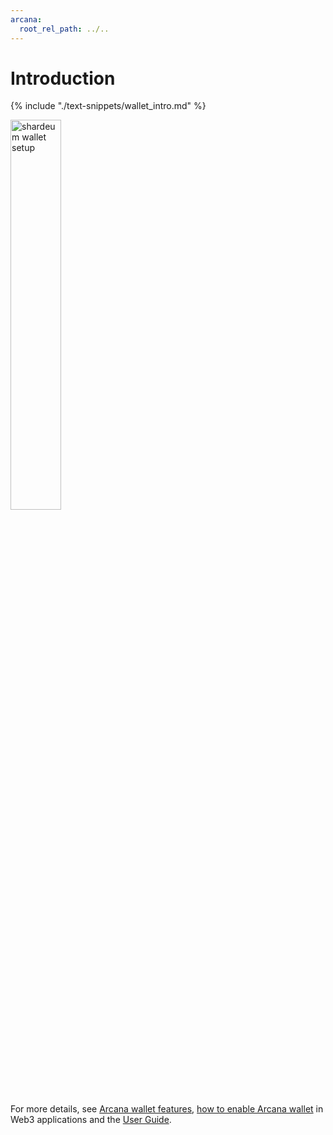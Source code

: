 ```yaml
---
arcana:
  root_rel_path: ../..
---
```


# Introduction

{% include "./text-snippets/wallet_intro.md" %}

<img alt="shardeum wallet setup" src="/img/shardeum_wallet_setup.png" width="40%" />

For more details, see [Arcana wallet features]({{page.meta.arcana.root_rel_path}}/concepts/anwallet/index.md), [how to enable Arcana wallet]({{page.meta.arcana.root_rel_path}}/howto/arcana_wallet/index.md) in Web3 applications and the [User Guide]({{page.meta.arcana.root_rel_path}}/user_guides/wallet_ui/index.md).